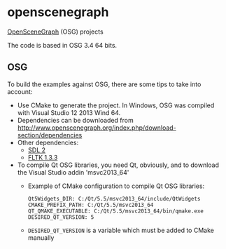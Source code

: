 # openscenegraph
[OpenSceneGraph](http://www.openscenegraph.org/) (OSG) projects

The code is based in OSG 3.4 64 bits.

## OSG

To build the examples against OSG, there are some tips to take into account: 

- Use CMake to generate the project. In Windows, OSG was compiled with Visual Studio 12 2013 Wind 64.
- Dependencies can be downloaded from http://www.openscenegraph.org/index.php/download-section/dependencies
- Other dependencies:
  - [SDL 2](https://www.libsdl.org/download-2.0.php)
  - [FLTK 1.3.3](http://www.fltk.org/software.php)
- To compile Qt OSG libraries, you need Qt, obviously, and to download the Visual Studio addin 'msvc2013_64'
  - Example of CMake configuration to compile Qt OSG libraries:

	````  
	Qt5Widgets_DIR: C:/Qt/5.5/msvc2013_64/include/QtWidgets
	CMAKE_PREFIX_PATH: C:/Qt/5.5/msvc2013_64
	QT_QMAKE_EXECUTABLE: C:/Qt/5.5/msvc2013_64/bin/qmake.exe
	DESIRED_QT_VERSION: 5
	````
  - `DESIRED_QT_VERSION` is a variable which must be added to CMake manually
